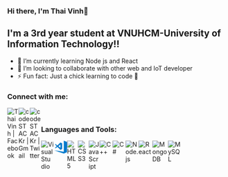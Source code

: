 ### Hi there, I'm Thai Vinh👋

## I'm a 3rd year student at VNUHCM-University of Information Technology!!

- 🌱 I’m currently learning Node js and React 
- 👯 I’m looking to collaborate with other web and IoT developer
- ⚡ Fun fact: Just a chick learning to code 🤣

### Connect with me:

[<img align="left" alt="Thai Vinh | Facebook" width="26px" src="https://cdn.jsdelivr.net/npm/simple-icons@v3/icons/facebook.svg" />][facebook]
[<img align="left" alt="codeSTACKr | Gmail" width="26px" src="https://cdn.jsdelivr.net/npm/simple-icons@v3/icons/gmail.svg" />][gmail]
[<img align="left" alt="codeSTACKr | Twitter" width="26px" src="https://cdn.jsdelivr.net/npm/simple-icons@v3/icons/twitter.svg" />][twitter]
<br />

### Languages and Tools:

<img align="left" alt="Visual Studio" width="30px" src="https://seeklogo.com/images/V/visual-studio-logo-14F95CF819-seeklogo.com.png" />
<img align="left" alt="Visual Studio Code" width="30px" src="https://raw.githubusercontent.com/github/explore/80688e429a7d4ef2fca1e82350fe8e3517d3494d/topics/visual-studio-code/visual-studio-code.png" />
<img align="left" alt="HTML5" width="25px" src="https://seeklogo.com/images/H/html5-logo-EF92D240D7-seeklogo.com.png" />
<img align="left" alt="CSS3" width="25px" src="https://seeklogo.com/images/C/css3-logo-8724075274-seeklogo.com.png" />
<img align="left" alt="JavaScript" width="25px" src="https://seeklogo.com/images/J/javascript-logo-E967E87D74-seeklogo.com.png" />
<img align="left" alt="C++" width="30px" src="https://seeklogo.com/images/C/c-logo-43CE78FF9C-seeklogo.com.png" />
<img align="left" alt="C#" width="30px" src="https://seeklogo.com/images/C/c-sharp-c-logo-02F17714BA-seeklogo.com.png" />
<img align="left" alt="Node.js" width="30px" src="https://seeklogo.com/images/N/nodejs-logo-FBE122E377-seeklogo.com.png" />
<img align="left" alt="React" width="32px" src="https://seeklogo.com/images/R/react-logo-7B3CE81517-seeklogo.com.png" />
<img align="left" alt="MongoDB" width="36px" src="https://img.icons8.com/color/452/mongodb.png" />
<img align="left" alt="MySQL" width="30px" src="https://seeklogo.com/images/M/mysql-logo-69B39F7D18-seeklogo.com.png" />

<br />
<br />

[facebook]: https://www.facebook.com/thaivinh.26
[twitter]: https://twitter.com/ThaiVin84805252?s=09
[gmail]: https://thailnv263@gmail.com
